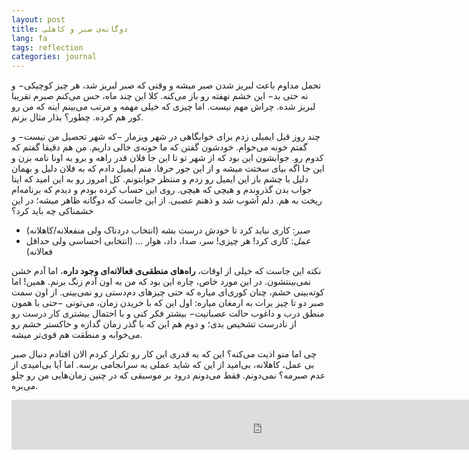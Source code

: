 ```yaml
---
layout: post
title: دوگانه‌ی صبر و کاهلی
lang: fa
tags: reflection
categories: journal
---
```


تحمل مداوم باعث لبریز شدن صبر میشه و وقتی که صبر لبریز شد، هر چیز کوچیکی− و نه حتی بد− این خشم نهفته رو باز می‌کنه. کلا این چند ماه، حس می‌کنم صبرم تقریبا لبریز شده. چراش مهم نیست. اما چیزی که خیلی مهمه و مرتب می‌بینم اینه که من رو کور هم کرده. چطور؟ بذار مثال بزنم.

چند روز قبل ایمیلی زدم برای خوابگاهی در شهر ویزمار −که شهر تحصیل من نیست− و گفتم خونه می‌خوام. خودشون گفتن که ما خونه‌ی خالی داریم. من هم دقیقا گفتم که کدوم رو. جوابشون این بود که از شهر تو تا این جا فلان قدر راهه و برو به اونا نامه بزن و این جا اگه بیای سختت میشه و از این جور حرفا. منم ایمیل دادم که به فلان دلیل و بهمان دلیل با چشم باز این ایمیل رو زدم و منتظر جوابتونم. کل امروز رو به این امید که اینا جواب بدن گذروندم و هیچی که هیچی. روی این حساب کرده بودم و دیدم که برنامه‌ام ریخت به هم. دلم آشوب شد و ذهنم عصبی. از این جاست که دوگانه ظاهر میشه؛ در این خشمناکی چه باید کرد؟


- *صبر*: کاری نباید کرد تا خودش درست بشه (انتخاب دردناک ولی منفعلانه/کاهلانه)
- *عمل*: کاری کرد! هر چیزی! سر، صدا، داد، هوار ... (انتخابی احساسی ولی حداقل فعالانه)


نکته این جاست که خیلی از اوقات، **راه‌های منطقی‌ی فعالانه‌ای وجود داره**، اما آدم خشن نمی‌بینتشون. در این مورد خاص، چاره این بود که من به اون آدم زنگ برنم. همین! اما کوته‌بینی خشم، چنان کوری‌ای میاره که حتی چیزهای دم‌دستی رو نمی‌بینی. از اون سمت صبر دو تا چیز برات به ارمغان میاره: اول این که با خریدن زمان، می‌تونی −حتی با همون منطق درب و داغوب حالت عصبانیت− بیشتر فکر کنی و با احتمال بیشتری کار درست رو از نادرست تشخیص بدی؛ و دوم هم این که با گذر زمان گدازه و خاکستر خشم رو می‌خوابه و منطقت هم قوی‌تر میشه.

چی اما منو اذیت می‌کنه؟ این که به قدری این کار رو تکرار کردم الان افتادم دنبال صبر بی عمل، کاهلانه، بی‌امید از این که شاید عملی به سرانجامی برسه. اما آیا بی‌امیدی از عدم صبرمه؟ نمی‌دونم. فقط می‌دونم درود بر موسیقی که در چنین زمان‌هایی من رو جلو می‌بره.


<iframe src="https://open.spotify.com/embed/track/5Xf8gE5CdRnWfkFpm5RUgR" width=800wh height="80" frameborder="0" allowtransparency="true" allow="encrypted-media"></iframe>
